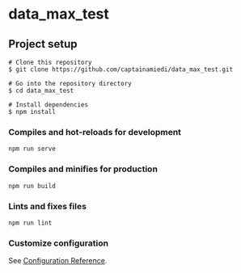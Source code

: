 # data_max_test

## Project setup
```
# Clone this repository
$ git clone https://github.com/captainamiedi/data_max_test.git

# Go into the repository directory
$ cd data_max_test

# Install dependencies
$ npm install
```

### Compiles and hot-reloads for development
```
npm run serve
```

### Compiles and minifies for production
```
npm run build
```

### Lints and fixes files
```
npm run lint
```

### Customize configuration
See [Configuration Reference](https://cli.vuejs.org/config/).
